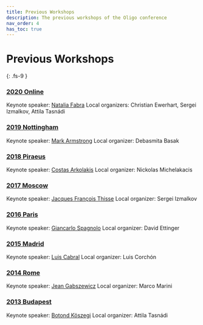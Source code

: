 ```yaml
---
title: Previous Workshops
description: The previous workshops of the Oligo conference
nav_order: 4
has_toc: true
---
```


# Previous Workshops
{: .fs-9 }

### [2020 Online](https://oligo-society.org/final_program_2020.pdf)
Keynote speaker: [Natalia Fabra](http://nfabra.uc3m.es/)
Local organizers: Christian Ewerhart, Sergei Izmalkov, Attila Tasnádi

### [2019 Nottingham](https://sites.google.com/site/oligoworkshop2019/home)
Keynote speaker: [Mark Armstrong](https://www.asc.ox.ac.uk/person/2144)
Local organizer: Debasmita Basak

### [2018 Piraeus](https://sites.google.com/view/oligoworkshop2018/home)
Keynote speaker: [Costas Arkolakis](http://www.econ.yale.edu/~ka265/index.htm)
Local organizer: Nickolas Michelakacis

### [2017 Moscow](http://www.google.com/url?q=http%3A%2F%2Fconference.nes.ru%2Foligo2017&sa=D&sntz=1&usg=AFQjCNE3f3mROySDNy9an80uzPVdUW4hdQ)
Keynote speaker: [Jacques François Thisse](https://uclouvain.be/en/directories/jacques.thisse)
Local organizer: Sergei Izmalkov

### [2016 Paris](http://oligoworkshop2016.dauphine.fr/call-for-papers.html)
Keynote speaker: [Giancarlo Spagnolo](https://sites.google.com/site/giancarlospagnoloshomepage/)
Local organizer: David Ettinger

### [2015 Madrid](https://www.google.com/url?q=https%3A%2F%2Fsites.google.com%2Fsite%2Foligouc3m%2F&sa=D&sntz=1&usg=AFQjCNGGfN4xSRUK0LFl4OFbU6ULiFzI3g)
Keynote speaker: [Luis Cabral](https://www.stern.nyu.edu/faculty/bio/luis-cabral)
Local organizer: Luis Corchón

### [2014 Rome](https://www.google.com/url?q=https%3A%2F%2Fsites.google.com%2Fa%2Fdis.uniroma1.it%2Foligo-workshop%2F&sa=D&sntz=1&usg=AFQjCNE1nkAN--xVB2RT9cIUe4JKtcWX9A)
Keynote speaker: [Jean Gabszewicz](https://uclouvain.be/en/directories/jean.gabszewicz)
Local organizer: Marco Marini

### [2013 Budapest](http://www.google.com/url?q=http%3A%2F%2Foligo2013.uni-corvinus.hu%2F&sa=D&sntz=1&usg=AFQjCNHYjlp3eR1wRXcl57_5s33lSbjdHQ)
Keynote speaker: [Botond Köszegi](http://www.personal.ceu.hu/staff/Botond_Koszegi/)
Local organizer: Attila Tasnádi
